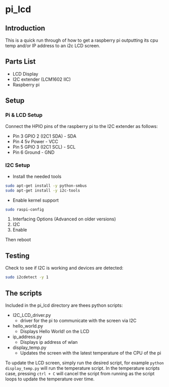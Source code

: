# pi_lcd

## Introduction
This is a quick run through of how to get a raspberry pi outputting its cpu temp and/or IP address to an i2c LCD screen.

## Parts List
- LCD Display
- I2C extender (LCM1602 IIC)
- Raspberry pi

## Setup

### Pi & LCD Setup

Connect the HPIO pins of the raspberry pi to the I2C extender as follows:

- Pin 3 GPIO 2 (I2C1 SDA) 	- SDA
- Pin 4 5v Power		  	- VCC
- Pin 5 GPIO 3 (I2C1 SCL) 	- SCL
- Pin 6 Ground 				- GND

### I2C Setup

- Install the needed tools
```bash
sudo apt-get install -y python-smbus
sudo apt-get install -y i2c-tools
```

- Enable kernel support

```bash
sudo raspi-config
```
1. Interfacing Options (Advanced on older versions)
2. I2C
3. Enable

Then reboot

## Testing

Check to see if I2C is working and devices are detected:
```bash
sudo i2cdetect -y 1
```

## The scripts

Included in the pi_lcd directory are thees python scripts:
- I2C_LCD_driver.py
	- driver for the pi to communicate with the screen via I2C
- hello_world.py
	- Displays Hello World! on the LCD
- ip_address.py
	- Displays ip address of wlan
- display_temp.py 
	- Updates the screen with the latest temperature of the CPU of the pi

To update the LCD screen, simply run the desired script, for example ```python display_temp.py``` will run the temperature script. In the temperature scripts case, pressing ```ctrl + C``` will cancel the script from running as the script loops to update the temperature over time.
